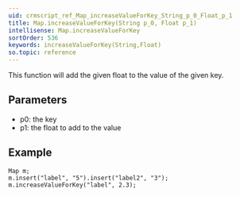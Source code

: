 ```yaml
---
uid: crmscript_ref_Map_increaseValueForKey_String_p_0_Float_p_1
title: Map.increaseValueForKey(String p_0, Float p_1)
intellisense: Map.increaseValueForKey
sortOrder: 536
keywords: increaseValueForKey(String,Float)
so.topic: reference
---
```



This function will add the given float to the value of the given key.




## Parameters


 - p0: the key
 - p1: the float to add to the value




## Example


    Map m;
    m.insert("label", "5").insert("label2", "3");
    m.increaseValueForKey("label", 2.3);


